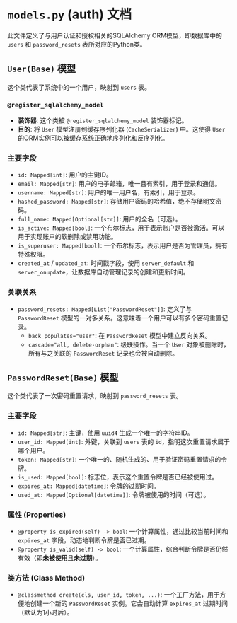 # `models.py` (auth) 文档

此文件定义了与用户认证和授权相关的SQLAlchemy ORM模型，即数据库中的 `users` 和 `password_resets` 表所对应的Python类。

## `User(Base)` 模型

这个类代表了系统中的一个用户，映射到 `users` 表。

### `@register_sqlalchemy_model`
- **装饰器**: 这个类被 `@register_sqlalchemy_model` 装饰器标记。
- **目的**: 将 `User` 模型注册到缓存序列化器 (`CacheSerializer`) 中。这使得 `User` 的ORM实例可以被缓存系统正确地序列化和反序列化。

### 主要字段
- `id: Mapped[int]`: 用户的主键ID。
- `email: Mapped[str]`: 用户的电子邮箱，唯一且有索引，用于登录和通信。
- `username: Mapped[str]`: 用户的唯一用户名，有索引，用于登录。
- `hashed_password: Mapped[str]`: 存储用户密码的哈希值，绝不存储明文密码。
- `full_name: Mapped[Optional[str]]`: 用户的全名（可选）。
- `is_active: Mapped[bool]`: 一个布尔标志，用于表示账户是否被激活。可以用于实现账户的软删除或禁用功能。
- `is_superuser: Mapped[bool]`: 一个布尔标志，表示用户是否为管理员，拥有特殊权限。
- `created_at` / `updated_at`: 时间戳字段，使用 `server_default` 和 `server_onupdate`，让数据库自动管理记录的创建和更新时间。

### 关联关系
- `password_resets: Mapped[List["PasswordReset"]]`: 定义了与 `PasswordReset` 模型的一对多关系。这意味着一个用户可以有多个密码重置记录。
    - `back_populates="user"`: 在 `PasswordReset` 模型中建立反向关系。
    - `cascade="all, delete-orphan"`: 级联操作。当一个 `User` 对象被删除时，所有与之关联的 `PasswordReset` 记录也会被自动删除。

## `PasswordReset(Base)` 模型

这个类代表了一次密码重置请求，映射到 `password_resets` 表。

### 主要字段
- `id: Mapped[str]`: 主键，使用 `uuid4` 生成一个唯一的字符串ID。
- `user_id: Mapped[int]`: 外键，关联到 `users` 表的 `id`，指明这次重置请求属于哪个用户。
- `token: Mapped[str]`: 一个唯一的、随机生成的、用于验证密码重置请求的令牌。
- `is_used: Mapped[bool]`: 标志位，表示这个重置令牌是否已经被使用过。
- `expires_at: Mapped[datetime]`: 令牌的过期时间。
- `used_at: Mapped[Optional[datetime]]`: 令牌被使用的时间（可选）。

### 属性 (Properties)
- `@property is_expired(self) -> bool`: 一个计算属性，通过比较当前时间和 `expires_at` 字段，动态地判断令牌是否已过期。
- `@property is_valid(self) -> bool`: 一个计算属性，综合判断令牌是否仍然有效（即**未被使用**且**未过期**）。

### 类方法 (Class Method)
- `@classmethod create(cls, user_id, token, ...)`: 一个工厂方法，用于方便地创建一个新的 `PasswordReset` 实例。它会自动计算 `expires_at` 过期时间（默认为1小时后）。

